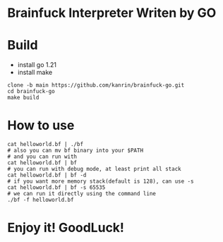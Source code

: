 # Brainfuck Interpreter Writen by GO

# Build
- install go 1.21
- install make
```shell
clone -b main https://github.com/kanrin/brainfuck-go.git
cd brainfuck-go
make build
```
# How to use
```shell
cat helloworld.bf | ./bf
# also you can mv bf binary into your $PATH
# and you can run with
cat helloworld.bf | bf
# you can run with debug mode, at least print all stack
cat helloworld.bf | bf -d
# if you want more memory stack(default is 128), can use -s
cat helloworld.bf | bf -s 65535
# we can run it directly using the command line
./bf -f helloworld.bf
```

# Enjoy it! GoodLuck!
